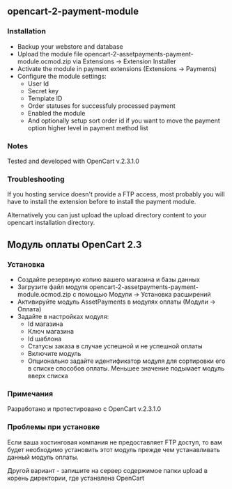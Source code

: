 ## opencart-2-payment-module

### Installation

* Backup your webstore and database
* Upload the module file opencart-2-assetpayments-payment-module.ocmod.zip via Extensions -> Extension Installer
* Activate the module in payment extensions (Extensions -> Payments)
* Configure the module settings:
  * User Id
  * Secret key
  * Template ID 
  * Order statuses for successfuly processed payment
  * Enabled the module
  * And optionally setup sort order id if you want to move the payment option higher level in payment method list
  
### Notes
Tested and developed with OpenCart v.2.3.1.0

### Troubleshooting
If you hosting service doesn't provide a FTP access, most probably you will have to install the extension before to install the payment module.

Alternatively you can just upload the upload directory content to your opencart installation directory.

## Модуль оплаты OpenCart 2.3

### Установка
* Создайте резервную копию вашего магазина и базы данных
* Загрузите файл модуля opencart-2-assetpayments-payment-module.ocmod.zip с помощью Модули -> Установка расширений
* Активируйте модуль AssetPayments в модулях оплаты (Модули -> Оплата)
* Задайте в настройках модуля:
  * Id магазина
  * Ключ магазина
  * Id шаблона
  * Статусы заказа в случае успешной и не успешной оплаты
  * Включите модуль
  * Опционально задайте идентификатор модуля для сортировки его в списке способов оплаты. Меньшее значение подымает модуль вверх списка

### Примечания
Разработано и протестировано с OpenCart v.2.3.1.0

### Проблемы при установке
Если ваша хостинговая компания не предоставляет FTP доступ, то вам будет необходимо установить этот модуль прежде чем устанавливать данный модуль оплаты.

Другой вариант - запишите на сервер содержимое папки upload в корень директoрии, где устанвлена OpenCart
